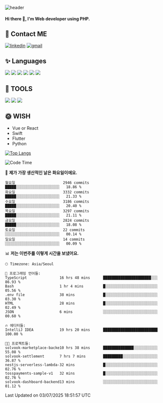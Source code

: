 ![header](https://capsule-render.vercel.app/api?type=waving&color=auto&height=300&section=header&text=Elin&fontSize=90&animation=twinkling)

#### Hi there 👋, I'm <b>Web developer</b> using PHP. ####

<!--
- 🔭 I’m currently working on Uniwill
- 🌱 I’m currently learning Vue or React or Python.
-->

<!---#### I am PHP developer --->

## 💌 Contact ME ###
[<img src='https://img.shields.io/badge/-EunjiKo-%230A66C2?style=flat-square&logo=LinkedIn&logoColor=white' alt='linkedin'>](https://www.linkedin.com/in/https://www.linkedin.com/in/eunji-ko-00a907164//)  [<img src='https://img.shields.io/badge/-einee214%40gmail.com-%23EA4335?style=flat-square&logo=Gmail&logoColor=white' alt='gmail'>](einee214@gmail.com)  


## ✨ Languages
<img src='https://img.shields.io/badge/-PHP-%23777BB4?style=for-the-badge&logo=PHP&logoColor=white'> <img src='https://img.shields.io/badge/-Laravel-%23FF2D20?style=for-the-badge&logo=Laravel&logoColor=white'> <img src='https://img.shields.io/badge/Jquery-%230769AD?style=for-the-badge&logo=Jquery&logoColor=white'> <img src='https://img.shields.io/badge/CSS3-%231572B6?style=for-the-badge&logo=CSS3&logoColor=white'> <img src='https://img.shields.io/badge/Bootstrap-%237952B3?style=for-the-badge&logo=Bootstrap&logoColor=white' > <img src='https://img.shields.io/badge/MySQL-%234479A1?style=for-the-badge&logo=MySQL&logoColor=white' >

## 🌷 TOOLS
<img src='https://img.shields.io/badge/PHPSTORM-%23000000?style=for-the-badge&logo=PhpStorm&logoColor=white' > <img src='https://img.shields.io/badge/GitLab-%23FCA121?style=for-the-badge&logo=GitLab&logoColor=white' > <img src='https://img.shields.io/badge/GitHub-%23181717?style=for-the-badge&logo=GitHub&logoColor=white'>


## 🌞 WISH
- Vue or React
- Swift
- Flutter
- Python


[![Top Langs](https://github-readme-stats.vercel.app/api/top-langs/?username=ein214&layout=compact)](https://github.com/anuraghazra/github-readme-stats)

<!--START_SECTION:waka-->
![Code Time](http://img.shields.io/badge/Code%20Time-4%2C265%20hrs%2020%20mins-blue)

📅 **제가 가장 생산적인 날은 화요일이에요.** 

```text
월요일                      2946 commits        █████░░░░░░░░░░░░░░░░░░░░   18.86 % 
화요일                      3332 commits        █████░░░░░░░░░░░░░░░░░░░░   21.33 % 
수요일                      3186 commits        █████░░░░░░░░░░░░░░░░░░░░   20.40 % 
목요일                      3297 commits        █████░░░░░░░░░░░░░░░░░░░░   21.11 % 
금요일                      2824 commits        █████░░░░░░░░░░░░░░░░░░░░   18.08 % 
토요일                      22 commits          ░░░░░░░░░░░░░░░░░░░░░░░░░   00.14 % 
일요일                      14 commits          ░░░░░░░░░░░░░░░░░░░░░░░░░   00.09 % 
```


📊 **저는 이번주를 이렇게 시간을 보냈어요.** 

```text
🕑︎ Timezone: Asia/Seoul

💬 프로그래밍 언어들: 
TypeScript               16 hrs 48 mins      ██████████████████████░░░   86.93 % 
Bash                     1 hr 4 mins         █░░░░░░░░░░░░░░░░░░░░░░░░   05.56 % 
.env file                38 mins             █░░░░░░░░░░░░░░░░░░░░░░░░   03.30 % 
HTML                     28 mins             █░░░░░░░░░░░░░░░░░░░░░░░░   02.49 % 
JSON                     6 mins              ░░░░░░░░░░░░░░░░░░░░░░░░░   00.60 % 

🔥 에디터들: 
IntelliJ IDEA            19 hrs 20 mins      █████████████████████████   100.00 % 

🐱‍💻 프로젝트들: 
solvook-marketplace-backe10 hrs 38 mins      ██████████████░░░░░░░░░░░   55.08 % 
solvook-settlement       7 hrs 7 mins        █████████░░░░░░░░░░░░░░░░   36.87 % 
nestjs-serverless-lambda-32 mins             █░░░░░░░░░░░░░░░░░░░░░░░░   02.76 % 
tosspayments-sample-v1   32 mins             █░░░░░░░░░░░░░░░░░░░░░░░░   02.76 % 
solvook-dashboard-backend13 mins             ░░░░░░░░░░░░░░░░░░░░░░░░░   01.12 % 
```


 Last Updated on 03/07/2025 18:51:57 UTC
<!--END_SECTION:waka-->

<!---![GitHub stats](https://github-readme-stats.vercel.app/api?username=ein214&show_icons=true&theme=dracula)  --->



